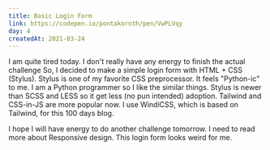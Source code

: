 ```yaml
---
title: Basic Login Form
link: https://codepen.io/pontakornth/pen/VwPLVqy
day: 4
createdAt: 2021-03-24
---
```

I am quite tired today. I don't really have any energy to finish the actual challenge
So, I decided to make a simple login form with HTML + CSS (Stylus). Stylus is one of my
favorite CSS preprocessor. It feels "Python-ic" to me. I am a Python programmer so I like
the similar things. Stylus is newer than SCSS and LESS so it get less (no pun intended) adoption.
Tailwind and CSS-in-JS are more popular now. I use WindiCSS, which is based on Tailwind, for this 100 days blog.
<!--more-->


I hope I will have energy to do another challenge tomorrow. I need to read more about Responsive design. This login form looks weird for me.